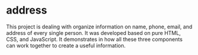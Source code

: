 # address

This project is dealing with organize information on name, phone, email, and address of every single person. It was developed based on pure HTML, CSS, and JavaScript. It demonstrates in how all these three components can work together to create a useful information.
